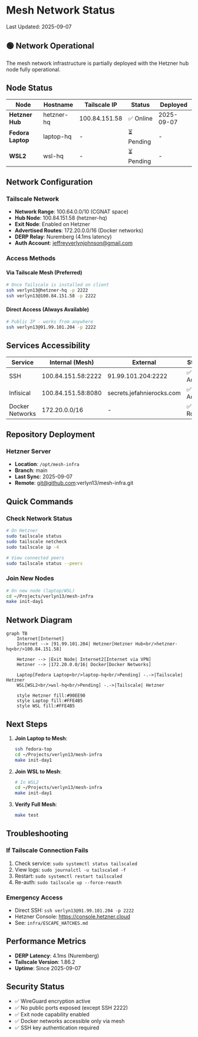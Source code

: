 # Mesh Network Status

Last Updated: 2025-09-07

## 🟢 Network Operational

The mesh network infrastructure is partially deployed with the Hetzner hub node fully operational.

## Node Status

| Node | Hostname | Tailscale IP | Status | Deployed |
|------|----------|--------------|--------|----------|
| **Hetzner Hub** | hetzner-hq | 100.84.151.58 | ✅ Online | 2025-09-07 |
| **Fedora Laptop** | laptop-hq | - | ⏳ Pending | - |
| **WSL2** | wsl-hq | - | ⏳ Pending | - |

## Network Configuration

### Tailscale Network
- **Network Range**: 100.64.0.0/10 (CGNAT space)
- **Hub Node**: 100.84.151.58 (hetzner-hq)
- **Exit Node**: Enabled on Hetzner
- **Advertised Routes**: 172.20.0.0/16 (Docker networks)
- **DERP Relay**: Nuremberg (4.1ms latency)
- **Auth Account**: jeffreyverlynjohnson@gmail.com

### Access Methods

#### Via Tailscale Mesh (Preferred)
```bash
# Once Tailscale is installed on client
ssh verlyn13@hetzner-hq -p 2222
ssh verlyn13@100.84.151.58 -p 2222
```

#### Direct Access (Always Available)
```bash
# Public IP - works from anywhere
ssh verlyn13@91.99.101.204 -p 2222
```

## Services Accessibility

| Service | Internal (Mesh) | External | Status |
|---------|-----------------|----------|--------|
| SSH | 100.84.151.58:2222 | 91.99.101.204:2222 | ✅ Active |
| Infisical | 100.84.151.58:8080 | secrets.jefahnierocks.com | ✅ Active |
| Docker Networks | 172.20.0.0/16 | - | ✅ Routed |

## Repository Deployment

### Hetzner Server
- **Location**: `/opt/mesh-infra`
- **Branch**: main
- **Last Sync**: 2025-09-07
- **Remote**: git@github.com:verlyn13/mesh-infra.git

## Quick Commands

### Check Network Status
```bash
# On Hetzner
sudo tailscale status
sudo tailscale netcheck
sudo tailscale ip -4

# View connected peers
sudo tailscale status --peers
```

### Join New Nodes
```bash
# On new node (laptop/WSL)
cd ~/Projects/verlyn13/mesh-infra
make init-day1
```

## Network Diagram

```mermaid
graph TB
    Internet[Internet]
    Internet --> |91.99.101.204| Hetzner[Hetzner Hub<br/>hetzner-hq<br/>100.84.151.58]
    
    Hetzner --> |Exit Node| Internet2[Internet via VPN]
    Hetzner --> |172.20.0.0/16| Docker[Docker Networks]
    
    Laptop[Fedora Laptop<br/>laptop-hq<br/>Pending] -.->|Tailscale| Hetzner
    WSL[WSL2<br/>wsl-hq<br/>Pending] -.->|Tailscale| Hetzner
    
    style Hetzner fill:#90EE90
    style Laptop fill:#FFE4B5
    style WSL fill:#FFE4B5
```

## Next Steps

1. **Join Laptop to Mesh**:
   ```bash
   ssh fedora-top
   cd ~/Projects/verlyn13/mesh-infra
   make init-day1
   ```

2. **Join WSL to Mesh**:
   ```bash
   # In WSL2
   cd ~/Projects/verlyn13/mesh-infra
   make init-day1
   ```

3. **Verify Full Mesh**:
   ```bash
   make test
   ```

## Troubleshooting

### If Tailscale Connection Fails
1. Check service: `sudo systemctl status tailscaled`
2. View logs: `sudo journalctl -u tailscaled -f`
3. Restart: `sudo systemctl restart tailscaled`
4. Re-auth: `sudo tailscale up --force-reauth`

### Emergency Access
- Direct SSH: `ssh verlyn13@91.99.101.204 -p 2222`
- Hetzner Console: https://console.hetzner.cloud
- See: `infra/ESCAPE_HATCHES.md`

## Performance Metrics

- **DERP Latency**: 4.1ms (Nuremberg)
- **Tailscale Version**: 1.86.2
- **Uptime**: Since 2025-09-07

## Security Status

- ✅ WireGuard encryption active
- ✅ No public ports exposed (except SSH 2222)
- ✅ Exit node capability enabled
- ✅ Docker networks accessible only via mesh
- ✅ SSH key authentication required